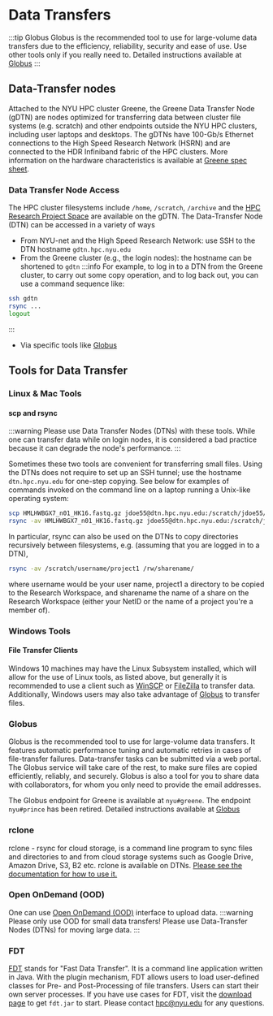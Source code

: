 # Data Transfers

:::tip Globus
Globus is the recommended tool to use for large-volume data transfers due to the efficiency, reliability, security and ease of use. Use other tools only if you really need to. Detailed instructions available at [Globus](./04_globus.md)
:::

## Data-Transfer nodes
Attached to the NYU HPC cluster Greene, the Greene Data Transfer Node (gDTN) are  nodes optimized for transferring data between cluster file systems (e.g. scratch)  and other endpoints outside the NYU HPC clusters, including user laptops and desktops. The gDTNs have 100-Gb/s Ethernet connections to the High Speed Research Network (HSRN) and are connected to the HDR Infiniband fabric of the HPC clusters. More information on the hardware characteristics is available at [Greene spec sheet](../10_spec_sheet.md).

### Data Transfer Node Access
The HPC cluster filesystems include `/home`, `/scratch`, `/archive` and the [HPC Research Project Space](./05_research_project_space.mdx) are available on the gDTN. The Data-Transfer Node (DTN) can be accessed in a variety of ways
-   From NYU-net and the High Speed Research Network: use SSH to the DTN hostname `gdtn.hpc.nyu.edu`
-   From the Greene cluster (e.g., the login nodes): the hostname can be shortened to `gdtn`
:::info
For example, to log in to a DTN from the Greene cluster, to carry out some copy operation, and to log back out, you can use a command sequence like:
```sh
ssh gdtn
rsync ...
logout
```
:::
-   Via specific tools like [Globus](#globus)


## Tools for Data Transfer

### Linux & Mac Tools
#### scp and rsync
:::warning
Please use Data Transfer Nodes (DTNs) with these tools. While one can transfer data while on login nodes, it is  considered a bad practice because it can degrade the node's performance.
:::

Sometimes these two tools are convenient for transferring small files. Using the DTNs does not require to set up an SSH tunnel; use the hostname `dtn.hpc.nyu.edu` for one-step copying. See below for examples of commands invoked on the command line on a laptop running a Unix-like operating system:
```sh
scp HMLHWBGX7_n01_HK16.fastq.gz jdoe55@dtn.hpc.nyu.edu:/scratch/jdoe55/
rsync -av HMLHWBGX7_n01_HK16.fastq.gz jdoe55@dtn.hpc.nyu.edu:/scratch/jdoe55/ 
```
In particular, rsync can also be used on the DTNs to copy directories recursively between filesystems, e.g. (assuming that you are logged in to a DTN),
```sh
rsync -av /scratch/username/project1 /rw/sharename/
```
where username would be your user name, project1 a directory to be copied to the Research Workspace, and sharename the name of a share on the Research Workspace (either your NetID or the name of a project you're a member of).

### Windows Tools
#### File Transfer Clients
Windows 10 machines may have the Linux Subsystem installed, which will allow for the use of Linux tools, as listed above, but generally it is recommended to use a client such as [WinSCP](https://winscp.net/eng/docs/tunneling) or [FileZilla](https://filezilla-project.org/) to transfer data. Additionally, Windows users may also take advantage of [Globus](./04_globus.md) to transfer files.

### Globus
Globus is the recommended tool to use for large-volume data transfers. It features automatic performance tuning and automatic retries in cases of file-transfer failures. Data-transfer tasks can be submitted via a web portal. The Globus service will take care of the rest, to make sure files are copied efficiently, reliably, and securely. Globus is also a tool for you to share data with collaborators, for whom you only need to provide the email addresses.

The Globus endpoint for Greene is available at `nyu#greene`. The endpoint `nyu#prince` has been retired. Detailed instructions available at [Globus](./04_globus.md)

### rclone
rclone - rsync for cloud storage, is a command line program to sync files and directories to and from cloud storage systems such as Google Drive, Amazon Drive, S3, B2 etc. rclone is available on DTNs. [Please see the documentation for how to use it.](https://rclone.org/)

### Open OnDemand (OOD)
One can use [Open OnDemand (OOD)](../09_ood/01_ood_intro.md) interface to upload data.
:::warning
Please only use OOD for small data transfers!  Please use Data-Transfer Nodes (DTNs) for moving large data.
:::

### FDT
[FDT](https://fast-data-transfer.github.io/) stands for "Fast Data Transfer". It is a command line application written in Java. With the plugin mechanism, FDT allows users to load user-defined classes for Pre- and Post-Processing of file transfers. Users can start their own server processes. If you have use cases for FDT, visit the [download page](https://github.com/fast-data-transfer/fdt/releases) to get `fdt.jar` to start. Please contact [hpc@nyu.edu](mailto:hpc@nyu.edu) for any questions.
